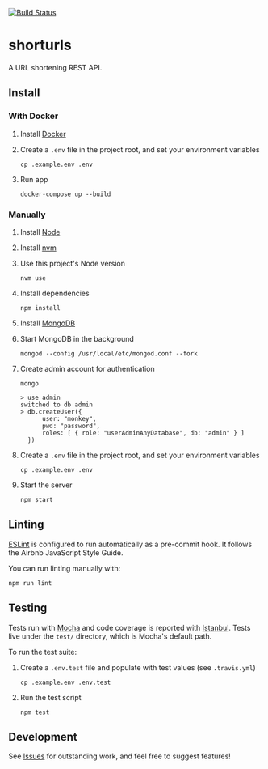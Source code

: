 [![Build Status](https://travis-ci.org/cesarferradas/shorturls.svg?branch=master)](https://travis-ci.org/cesarferradas/shorturls)

# shorturls

A URL shortening REST API.

## Install

### With Docker

1. Install [Docker](https://docs.docker.com/compose/install/)

1. Create a `.env` file in the project root, and set your environment variables

    ```shell
    cp .example.env .env
    ```

1. Run app

    ```shell
    docker-compose up --build
    ```

### Manually

1. Install [Node](https://nodejs.org/en/)

1. Install [nvm](https://github.com/nvm-sh/nvm#installing-and-updating)

1. Use this project's Node version

    ```shell
    nvm use
    ```

1. Install dependencies

    ```shell
    npm install
    ```

1. Install [MongoDB](https://docs.mongodb.com/manual/administration/install-community/)

1. Start MongoDB in the background

    ```shell
    mongod --config /usr/local/etc/mongod.conf --fork
    ```

1. Create admin account for authentication

    ```shell
    mongo
    ```

    ```
    > use admin
    switched to db admin
    > db.createUser({
          user: "monkey",
          pwd: "password",
          roles: [ { role: "userAdminAnyDatabase", db: "admin" } ]
      })
    ```

1. Create a `.env` file in the project root, and set your environment variables

    ```shell
    cp .example.env .env
    ```

1. Start the server

    ```shell
    npm start
    ```

## Linting

[ESLint](https://eslint.org/) is configured to run automatically as a
pre-commit hook. It follows the Airbnb JavaScript Style Guide.

You can run linting manually with:

```shell
npm run lint
```

## Testing

Tests run with [Mocha](https://mochajs.org/) and code coverage is reported
with [Istanbul](https://istanbul.js.org/). Tests live under the `test/`
directory, which is Mocha's default path.

To run the test suite:

1. Create a `.env.test` file and populate with test values (see `.travis.yml`)

    ```shell
    cp .example.env .env.test
    ```

1. Run the test script

    ```shell
    npm test
    ```

## Development

See [Issues](https://github.com/cesarferradas/shorturls/issues) for outstanding
work, and feel free to suggest features!
